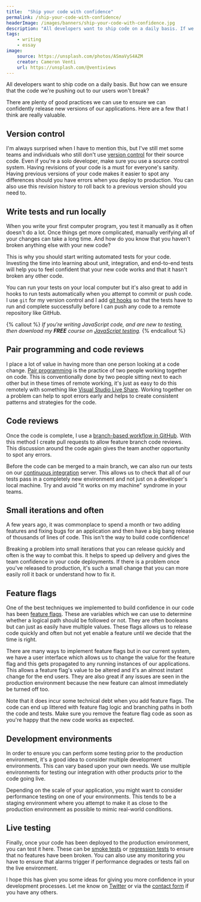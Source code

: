 ```yaml
---
title:  "Ship your code with confidence"
permalink: /ship-your-code-with-confidence/
headerImage: /images/banners/ship-your-code-with-confidence.jpg
description: "All developers want to ship code on a daily basis. If we want to get our code to our users more frequently, how can we ensure we release with confidence?"
tags:
    - writing
    - essay
image:
    source: https://unsplash.com/photos/ASmaVyS4AZM
    creator: Cameron Venti
    url: https://unsplash.com/@ventiviews
---
```


All developers want to ship code on a daily basis. But how can we ensure that the code we're pushing out to our users won't break?

There are plenty of good practices we can use to ensure we can confidently release new versions of our applications. Here are a few that I think are really valuable.

## Version control

I'm always surprised when I have to mention this, but I've still met some teams and individuals who still don't use [version control](https://en.wikipedia.org/wiki/Version_control) for their source code. Even if you're a solo developer, make sure you use a source control system. Having revisions of your code is a must for everyone's sanity. Having previous versions of your code makes it easier to spot any differences should you have errors when you deploy to production. You can also use this revision history to roll back to a previous version should you need to.

## Write tests and run locally

When you write your first computer program, you test it manually as it often doesn't do a lot. Once things get more complicated, manually verifying all of your changes can take a long time. And how do you know that you haven't broken anything else with your new code?

This is why you should start writing automated tests for your code. Investing the time into learning about unit, integration, and end-to-end tests will help you to feel confident that your new code works and that it hasn't broken any other code.

You can run your tests on your local computer but it's also great to add in hooks to run tests automatically when you attempt to commit or push code. I use `git` for my version control and I add [git hooks](https://git-scm.com/book/en/v2/Customizing-Git-Git-Hooks) so that the tests have to run and complete successfully before I can push any code to a remote repository like GitHub.

{% callout %}
_If you're writing JavaScript code, and are new to testing, then download my **FREE** course on [JavaScript testing](/javascript-testing/)._
{% endcallout %}

## Pair programming and code reviews

I place a lot of value in having more than one person looking at a code change. [Pair programming](https://en.wikipedia.org/wiki/Pair_programming) is the practice of two people working together on code. This is conventionally done by two people sitting next to each other but in these times of remote working, it's just as easy to do this remotely with something like [Visual Studio Live Share](https://visualstudio.microsoft.com/services/live-share/). Working together on a problem can help to spot errors early and helps to create consistent patterns and strategies for the code.

## Code reviews

Once the code is complete, I use a [branch-based workflow in GitHub](https://guides.github.com/introduction/flow/). With this method I create pull requests to allow feature branch code reviews. This discussion around the code again gives the team another opportunity to spot any errors.

Before the code can be merged to a main branch, we can also run our tests on our [continuous integration](https://en.wikipedia.org/wiki/Continuous_integration) server. This allows us to check that all of our tests pass in a completely new environment and not just on a developer's local machine. Try and avoid "it works on my machine" syndrome in your teams.

## Small iterations and often

A few years ago, it was commonplace to spend a month or two adding features and fixing bugs for an application and then have a big bang release of thousands of lines of code. This isn't the way to build code confidence!

Breaking a problem into small iterations that you can release quickly and often is the way to combat this. It helps to speed up delivery and gives the team confidence in your code deployments. If there is a problem once you've released to production, it's such a small change that you can more easily roll it back or understand how to fix it.
## Feature flags

One of the best techniques we implemented to build confidence in our code has been [feature flags](https://launchdarkly.com/blog/what-are-feature-flags/). These are variables which we can use to determine whether a logical path should be followed or not. They are often booleans but can just as easily have multiple values. These flags allows us to release code quickly and often but not yet enable a feature until we decide that the time is right.

There are many ways to implement feature flags but in our current system, we have a user interface which allows us to change the value for the feature flag and this gets propagated to any running instances of our applications. This allows a feature flag's value to be altered and it's an almost instant change for the end users. They are also great if any issues are seen in the production environment because the new feature can almost immediately be turned off too.

Note that it does incur some technical debt when you add feature flags. The code can end up littered with feature flag logic and branching paths in both the code and tests. Make sure you remove the feature flag code as soon as you're happy that the new code works as expected.
## Development environments

In order to ensure you can perform some testing prior to the production environment, it's a good idea to consider multiple development environments. This can vary based upon your own needs. We use multiple environments for testing our integration with other products prior to the code going live.

Depending on the scale of your application, you might want to consider performance testing on one of your environments. This tends to be a staging environment where you attempt to make it as close to the production environment as possible to mimic real-world conditions.

## Live testing

Finally, once your code has been deployed to the production environment, you can test it here. These can be [smoke tests](https://en.wikipedia.org/wiki/Smoke_testing_(software)) or [regression tests](https://en.wikipedia.org/wiki/Regression_testing) to ensure that no features have been broken. You can also use any monitoring you have to ensure that alarms trigger if performance degrades or tests fail on the live environment.

I hope this has given you some ideas for giving you more confidence in your development processes. Let me know on [Twitter]({{socialMedia.twitter.url}}) or via the [contact form](/contact/) if you have any others.
